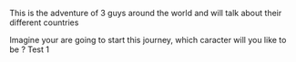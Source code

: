 
This is the adventure of 3 guys around the world and will talk about their different countries 

Imagine your are going to start this journey, which caracter will you like to be ?
Test 1